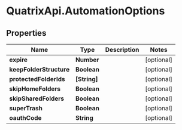# QuatrixApi.AutomationOptions

## Properties
Name | Type | Description | Notes
------------ | ------------- | ------------- | -------------
**expire** | **Number** |  | [optional] 
**keepFolderStructure** | **Boolean** |  | [optional] 
**protectedFolderIds** | **[String]** |  | [optional] 
**skipHomeFolders** | **Boolean** |  | [optional] 
**skipSharedFolders** | **Boolean** |  | [optional] 
**superTrash** | **Boolean** |  | [optional] 
**oauthCode** | **String** |  | [optional] 


